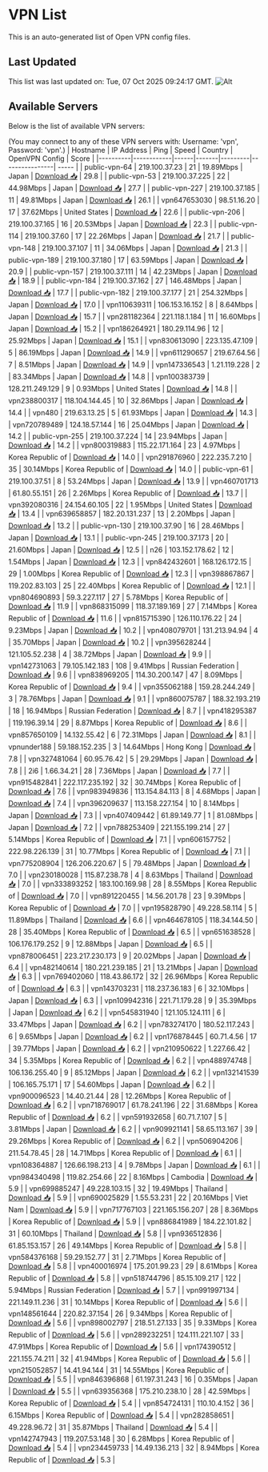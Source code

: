 # VPN List

This is an auto-generated list of Open VPN config files.

## Last Updated

This list was last updated on: Tue, 07 Oct 2025 09:24:17 GMT.
![Alt](https://repobeats.axiom.co/api/embed/186b98318ef1479477931607c1ad7d823f12451f.svg "Repobeats analytics image")

## Available Servers

Below is the list of available VPN servers:

(You may connect to any of these VPN servers with: Username: 'vpn', Password: 'vpn'.)
| Hostname | IP Address | Ping | Speed | Country | OpenVPN Config | Score |
|----------|------------|------|-------|---------|----------------| ----- |
| public-vpn-64 | 219.100.37.23 | 21 | 19.89Mbps | Japan | [Download 📥](./configs/server_0_JP.ovpn) | 29.8 |
| public-vpn-53 | 219.100.37.225 | 22 | 44.98Mbps | Japan | [Download 📥](./configs/server_1_JP.ovpn) | 27.7 |
| public-vpn-227 | 219.100.37.185 | 11 | 49.81Mbps | Japan | [Download 📥](./configs/server_2_JP.ovpn) | 26.1 |
| vpn647653030 | 98.51.16.20 | 17 | 37.62Mbps | United States | [Download 📥](./configs/server_3_US.ovpn) | 22.6 |
| public-vpn-206 | 219.100.37.165 | 16 | 20.53Mbps | Japan | [Download 📥](./configs/server_4_JP.ovpn) | 22.3 |
| public-vpn-114 | 219.100.37.60 | 17 | 22.26Mbps | Japan | [Download 📥](./configs/server_5_JP.ovpn) | 21.7 |
| public-vpn-148 | 219.100.37.107 | 11 | 34.06Mbps | Japan | [Download 📥](./configs/server_6_JP.ovpn) | 21.3 |
| public-vpn-189 | 219.100.37.180 | 17 | 63.59Mbps | Japan | [Download 📥](./configs/server_7_JP.ovpn) | 20.9 |
| public-vpn-157 | 219.100.37.111 | 14 | 42.23Mbps | Japan | [Download 📥](./configs/server_8_JP.ovpn) | 18.9 |
| public-vpn-184 | 219.100.37.162 | 27 | 146.48Mbps | Japan | [Download 📥](./configs/server_9_JP.ovpn) | 17.7 |
| public-vpn-182 | 219.100.37.177 | 21 | 254.32Mbps | Japan | [Download 📥](./configs/server_10_JP.ovpn) | 17.0 |
| vpn110639311 | 106.153.16.152 | 8 | 8.64Mbps | Japan | [Download 📥](./configs/server_11_JP.ovpn) | 15.7 |
| vpn281182364 | 221.118.1.184 | 11 | 16.60Mbps | Japan | [Download 📥](./configs/server_12_JP.ovpn) | 15.2 |
| vpn186264921 | 180.29.114.96 | 12 | 25.92Mbps | Japan | [Download 📥](./configs/server_13_JP.ovpn) | 15.1 |
| vpn830613090 | 223.135.47.109 | 5 | 86.19Mbps | Japan | [Download 📥](./configs/server_14_JP.ovpn) | 14.9 |
| vpn611290657 | 219.67.64.56 | 7 | 8.51Mbps | Japan | [Download 📥](./configs/server_15_JP.ovpn) | 14.9 |
| vpn147336543 | 1.21.119.228 | 2 | 83.34Mbps | Japan | [Download 📥](./configs/server_16_JP.ovpn) | 14.8 |
| vpn100383739 | 128.211.249.129 | 9 | 0.93Mbps | United States | [Download 📥](./configs/server_17_US.ovpn) | 14.8 |
| vpn238800317 | 118.104.144.45 | 10 | 32.86Mbps | Japan | [Download 📥](./configs/server_18_JP.ovpn) | 14.4 |
| vpn480 | 219.63.13.25 | 5 | 61.93Mbps | Japan | [Download 📥](./configs/server_19_JP.ovpn) | 14.3 |
| vpn720789489 | 124.18.57.144 | 16 | 25.04Mbps | Japan | [Download 📥](./configs/server_20_JP.ovpn) | 14.2 |
| public-vpn-255 | 219.100.37.224 | 14 | 23.94Mbps | Japan | [Download 📥](./configs/server_21_JP.ovpn) | 14.2 |
| vpn800319883 | 115.22.171.164 | 23 | 4.97Mbps | Korea Republic of | [Download 📥](./configs/server_22_KR.ovpn) | 14.0 |
| vpn291876960 | 222.235.7.210 | 35 | 30.14Mbps | Korea Republic of | [Download 📥](./configs/server_23_KR.ovpn) | 14.0 |
| public-vpn-61 | 219.100.37.51 | 8 | 53.24Mbps | Japan | [Download 📥](./configs/server_24_JP.ovpn) | 13.9 |
| vpn460701713 | 61.80.55.151 | 26 | 2.26Mbps | Korea Republic of | [Download 📥](./configs/server_25_KR.ovpn) | 13.7 |
| vpn392080316 | 24.154.60.105 | 22 | 1.95Mbps | United States | [Download 📥](./configs/server_26_US.ovpn) | 13.4 |
| vpn639658857 | 182.20.131.237 | 13 | 2.20Mbps | Japan | [Download 📥](./configs/server_27_JP.ovpn) | 13.2 |
| public-vpn-130 | 219.100.37.90 | 16 | 28.46Mbps | Japan | [Download 📥](./configs/server_28_JP.ovpn) | 13.1 |
| public-vpn-245 | 219.100.37.173 | 20 | 21.60Mbps | Japan | [Download 📥](./configs/server_29_JP.ovpn) | 12.5 |
| n26 | 103.152.178.62 | 12 | 1.54Mbps | Japan | [Download 📥](./configs/server_30_JP.ovpn) | 12.3 |
| vpn842432601 | 168.126.172.15 | 29 | 1.00Mbps | Korea Republic of | [Download 📥](./configs/server_31_KR.ovpn) | 12.3 |
| vpn398867867 | 119.202.83.103 | 25 | 22.40Mbps | Korea Republic of | [Download 📥](./configs/server_32_KR.ovpn) | 12.1 |
| vpn804690893 | 59.3.227.117 | 27 | 5.78Mbps | Korea Republic of | [Download 📥](./configs/server_33_KR.ovpn) | 11.9 |
| vpn868315099 | 118.37.189.169 | 27 | 7.14Mbps | Korea Republic of | [Download 📥](./configs/server_34_KR.ovpn) | 11.6 |
| vpn815715390 | 126.110.176.22 | 24 | 9.23Mbps | Japan | [Download 📥](./configs/server_35_JP.ovpn) | 10.2 |
| vpn408079701 | 131.213.94.94 | 4 | 35.70Mbps | Japan | [Download 📥](./configs/server_36_JP.ovpn) | 10.2 |
| vpn395628244 | 121.105.52.238 | 4 | 38.72Mbps | Japan | [Download 📥](./configs/server_37_JP.ovpn) | 9.9 |
| vpn142731063 | 79.105.142.183 | 108 | 9.41Mbps | Russian Federation | [Download 📥](./configs/server_38_RU.ovpn) | 9.6 |
| vpn838969205 | 114.30.200.147 | 47 | 8.09Mbps | Korea Republic of | [Download 📥](./configs/server_39_KR.ovpn) | 9.4 |
| vpn355062188 | 159.28.244.249 | 3 | 78.76Mbps | Japan | [Download 📥](./configs/server_40_JP.ovpn) | 9.1 |
| vpn860075787 | 188.32.193.219 | 18 | 16.94Mbps | Russian Federation | [Download 📥](./configs/server_41_RU.ovpn) | 8.7 |
| vpn418295387 | 119.196.39.14 | 29 | 8.87Mbps | Korea Republic of | [Download 📥](./configs/server_42_KR.ovpn) | 8.6 |
| vpn857650109 | 14.132.55.42 | 6 | 72.31Mbps | Japan | [Download 📥](./configs/server_43_JP.ovpn) | 8.1 |
| vpnunder188 | 59.188.152.235 | 3 | 14.64Mbps | Hong Kong | [Download 📥](./configs/server_44_HK.ovpn) | 7.8 |
| vpn327481064 | 60.95.76.42 | 5 | 29.29Mbps | Japan | [Download 📥](./configs/server_45_JP.ovpn) | 7.8 |
| 2i6 | 1.66.34.21 | 28 | 7.36Mbps | Japan | [Download 📥](./configs/server_46_JP.ovpn) | 7.7 |
| vpn915482841 | 222.117.235.192 | 32 | 30.74Mbps | Korea Republic of | [Download 📥](./configs/server_47_KR.ovpn) | 7.6 |
| vpn983949836 | 113.154.84.113 | 8 | 4.68Mbps | Japan | [Download 📥](./configs/server_48_JP.ovpn) | 7.4 |
| vpn396209637 | 113.158.227.154 | 10 | 8.14Mbps | Japan | [Download 📥](./configs/server_49_JP.ovpn) | 7.3 |
| vpn407409442 | 61.89.149.77 | 1 | 81.08Mbps | Japan | [Download 📥](./configs/server_50_JP.ovpn) | 7.2 |
| vpn788253409 | 221.155.199.214 | 27 | 5.14Mbps | Korea Republic of | [Download 📥](./configs/server_51_KR.ovpn) | 7.1 |
| vpn606157752 | 222.98.226.139 | 31 | 10.77Mbps | Korea Republic of | [Download 📥](./configs/server_52_KR.ovpn) | 7.1 |
| vpn775208904 | 126.206.220.67 | 5 | 79.48Mbps | Japan | [Download 📥](./configs/server_53_JP.ovpn) | 7.0 |
| vpn230180028 | 115.87.238.78 | 4 | 8.63Mbps | Thailand | [Download 📥](./configs/server_54_TH.ovpn) | 7.0 |
| vpn333893252 | 183.100.169.98 | 28 | 8.55Mbps | Korea Republic of | [Download 📥](./configs/server_55_KR.ovpn) | 7.0 |
| vpn891220455 | 14.56.201.78 | 23 | 9.39Mbps | Korea Republic of | [Download 📥](./configs/server_56_KR.ovpn) | 7.0 |
| vpn195828790 | 49.228.58.114 | 5 | 11.89Mbps | Thailand | [Download 📥](./configs/server_57_TH.ovpn) | 6.6 |
| vpn464678105 | 118.34.144.50 | 28 | 35.40Mbps | Korea Republic of | [Download 📥](./configs/server_58_KR.ovpn) | 6.5 |
| vpn651638528 | 106.176.179.252 | 9 | 12.88Mbps | Japan | [Download 📥](./configs/server_59_JP.ovpn) | 6.5 |
| vpn878006451 | 223.217.230.173 | 9 | 20.02Mbps | Japan | [Download 📥](./configs/server_60_JP.ovpn) | 6.4 |
| vpn482140614 | 180.221.239.185 | 21 | 13.21Mbps | Japan | [Download 📥](./configs/server_61_JP.ovpn) | 6.3 |
| vpn769402060 | 118.43.86.172 | 32 | 26.96Mbps | Korea Republic of | [Download 📥](./configs/server_62_KR.ovpn) | 6.3 |
| vpn143703231 | 118.237.36.183 | 6 | 32.10Mbps | Japan | [Download 📥](./configs/server_63_JP.ovpn) | 6.3 |
| vpn109942316 | 221.71.179.28 | 9 | 35.39Mbps | Japan | [Download 📥](./configs/server_64_JP.ovpn) | 6.2 |
| vpn545831940 | 121.105.124.111 | 6 | 33.47Mbps | Japan | [Download 📥](./configs/server_65_JP.ovpn) | 6.2 |
| vpn783274170 | 180.52.117.243 | 6 | 9.65Mbps | Japan | [Download 📥](./configs/server_66_JP.ovpn) | 6.2 |
| vpn176878445 | 60.71.4.56 | 17 | 39.77Mbps | Japan | [Download 📥](./configs/server_67_JP.ovpn) | 6.2 |
| vpn210950622 | 1.227.66.42 | 34 | 5.35Mbps | Korea Republic of | [Download 📥](./configs/server_68_KR.ovpn) | 6.2 |
| vpn488974748 | 106.136.255.40 | 9 | 85.12Mbps | Japan | [Download 📥](./configs/server_69_JP.ovpn) | 6.2 |
| vpn132141539 | 106.165.75.171 | 17 | 54.60Mbps | Japan | [Download 📥](./configs/server_70_JP.ovpn) | 6.2 |
| vpn900096523 | 14.40.21.44 | 28 | 12.26Mbps | Korea Republic of | [Download 📥](./configs/server_71_KR.ovpn) | 6.2 |
| vpn718769017 | 61.78.241.196 | 22 | 31.68Mbps | Korea Republic of | [Download 📥](./configs/server_72_KR.ovpn) | 6.2 |
| vpn591932658 | 60.71.7.107 | 5 | 3.81Mbps | Japan | [Download 📥](./configs/server_73_JP.ovpn) | 6.2 |
| vpn909921141 | 58.65.113.167 | 39 | 29.26Mbps | Korea Republic of | [Download 📥](./configs/server_74_KR.ovpn) | 6.2 |
| vpn506904206 | 211.54.78.45 | 28 | 14.71Mbps | Korea Republic of | [Download 📥](./configs/server_75_KR.ovpn) | 6.1 |
| vpn108364887 | 126.66.198.213 | 4 | 9.78Mbps | Japan | [Download 📥](./configs/server_76_JP.ovpn) | 6.1 |
| vpn984340498 | 119.82.254.66 | 22 | 8.16Mbps | Cambodia | [Download 📥](./configs/server_77_KH.ovpn) | 5.9 |
| vpn699885247 | 49.228.103.15 | 32 | 19.49Mbps | Thailand | [Download 📥](./configs/server_78_TH.ovpn) | 5.9 |
| vpn690025829 | 1.55.53.231 | 22 | 20.16Mbps | Viet Nam | [Download 📥](./configs/server_79_VN.ovpn) | 5.9 |
| vpn717767103 | 221.165.156.207 | 28 | 8.36Mbps | Korea Republic of | [Download 📥](./configs/server_80_KR.ovpn) | 5.9 |
| vpn886841989 | 184.22.101.82 | 31 | 60.10Mbps | Thailand | [Download 📥](./configs/server_81_TH.ovpn) | 5.8 |
| vpn936512836 | 61.85.153.157 | 26 | 49.14Mbps | Korea Republic of | [Download 📥](./configs/server_82_KR.ovpn) | 5.8 |
| vpn584376168 | 59.29.152.77 | 31 | 2.71Mbps | Korea Republic of | [Download 📥](./configs/server_83_KR.ovpn) | 5.8 |
| vpn400016974 | 175.201.99.23 | 29 | 8.61Mbps | Korea Republic of | [Download 📥](./configs/server_84_KR.ovpn) | 5.8 |
| vpn518744796 | 85.15.109.217 | 122 | 5.94Mbps | Russian Federation | [Download 📥](./configs/server_85_RU.ovpn) | 5.7 |
| vpn991997134 | 221.149.11.236 | 31 | 10.14Mbps | Korea Republic of | [Download 📥](./configs/server_86_KR.ovpn) | 5.6 |
| vpn148561644 | 220.82.37.154 | 26 | 9.34Mbps | Korea Republic of | [Download 📥](./configs/server_87_KR.ovpn) | 5.6 |
| vpn898002797 | 218.51.27.133 | 35 | 9.33Mbps | Korea Republic of | [Download 📥](./configs/server_88_KR.ovpn) | 5.6 |
| vpn289232251 | 124.111.221.107 | 33 | 47.91Mbps | Korea Republic of | [Download 📥](./configs/server_89_KR.ovpn) | 5.6 |
| vpn174390512 | 221.155.74.211 | 32 | 41.94Mbps | Korea Republic of | [Download 📥](./configs/server_90_KR.ovpn) | 5.6 |
| vpn215052857 | 14.41.94.144 | 31 | 14.55Mbps | Korea Republic of | [Download 📥](./configs/server_91_KR.ovpn) | 5.5 |
| vpn846396868 | 61.197.31.243 | 16 | 0.35Mbps | Japan | [Download 📥](./configs/server_92_JP.ovpn) | 5.5 |
| vpn639356368 | 175.210.238.10 | 28 | 42.59Mbps | Korea Republic of | [Download 📥](./configs/server_93_KR.ovpn) | 5.4 |
| vpn854724131 | 110.10.4.152 | 36 | 6.15Mbps | Korea Republic of | [Download 📥](./configs/server_94_KR.ovpn) | 5.4 |
| vpn282858651 | 49.228.96.72 | 31 | 35.87Mbps | Thailand | [Download 📥](./configs/server_95_TH.ovpn) | 5.4 |
| vpn142747943 | 119.207.53.148 | 30 | 6.28Mbps | Korea Republic of | [Download 📥](./configs/server_96_KR.ovpn) | 5.4 |
| vpn234459733 | 14.49.136.213 | 32 | 8.94Mbps | Korea Republic of | [Download 📥](./configs/server_97_KR.ovpn) | 5.3 |
